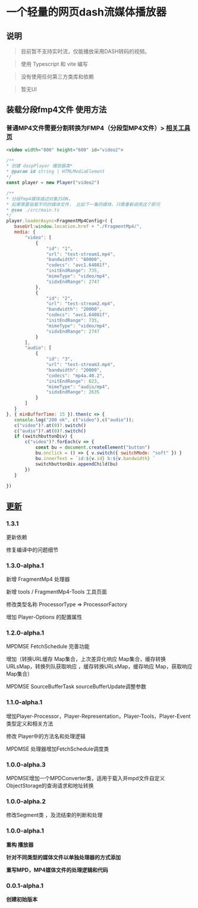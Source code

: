 # 一个轻量的网页dash流媒体播放器

## 说明
> 目前暂不支持实时流，仅能播放采用DASH转码的视频。

> 使用 Typescript 和 vite 编写

> 没有使用任何第三方类库和依赖

> 暂无UI
 
## 装载分段fmp4文件 使用方法 
### 普通MP4文件需要分割转换为FMP4（分段型MP4文件）> [相关工具页](./tools/fragmentMp4-Tool.html)

 ```Html
 <video width="800" height="600" id="video2">
 ``` 
 ```js  
/** 
 * 创建 daspPlayer 播放器类*
 * @param id string | HTMLMediaElement
 */
const player = new Player("video2") 
 
/** 
 * 分段fmp4媒体描述对象JSON，
 * 如果需要装载不同的媒体文件， 比如下一集的媒体，只需重新调用这个即可
 * @see ./src/main.ts
 */
player.loaderAsync<FragmentMp4Config>( {
    baseUrl:window.location.href + "./FragmentMp4/",
    media: {
        "video": [
            {
                "id": "1",
                "url": "test-stream1.mp4",
                "bandwidth": "80000",
                "codecs": "avc1.64081f",
                "initEndRange": 735,
                "mimeType": "video/mp4",
                "sidxEndRange": 2747
            },
            {
                "id": "2",
                "url": "test-stream2.mp4",
                "bandwidth": "20000",
                "codecs": "avc1.64081f",
                "initEndRange": 735,
                "mimeType": "video/mp4",
                "sidxEndRange": 2747
            }
        ],
        "audio": [
            {
                "id": "3",
                "url": "test-stream3.mp4",
                "bandwidth": "20000",
                "codecs": "mp4a.40.2",
                "initEndRange": 623,
                "mimeType": "audio/mp4",
                "sidxEndRange": 2635
            }
        ]
    }
}, { minBufferTime: 15 }).then(c => {
    console.log("200 ok", c("video"),c("audio"));
    c("video")?.at(0)?.switch()
    c("audio")?.at(0)?.switch()
    if (switchbuttonDiv) {
        c("video")?.forEach(v => {
            const bu = document.createElement("button")
            bu.onclick = () => { v.switch({ switchMode: "soft" }) }
            bu.innerText = `id:${v.id} b:${v.bandwidth} `
            switchbuttonDiv.appendChild(bu)
        })
    }
    
}) 
``` 
## [更新](/CHANGELOG.md)

### 1.3.1

更新依赖

修复编译中的问题细节

### 1.3.0-alpha.1
 
新增 FragmentMp4 处理器

新增 tools / FragmentMp4-Tools 工具页面

修改类型名称 ProcessorType => ProcessorFactory 

增加 Player-Options 的配置属性


### 1.2.0-alpha.1 
 
MPDMSE FetchSchedule 完善功能

增加（转换URL缓存 Map集合，上次差异化响应 Map集合，缓存转换URLsMap，转换列队获取响应 ，缓存转换URLsMap，缓存响应 Map，获取响应 Map集合）

MPDMSE SourceBufferTask sourceBufferUpdate调整参数 

### 1.1.0-alpha.1 

增加Player-Processor，Player-Representation，Player-Tools，Player-Event类型定义和相关方法

修改 Player中的方法名和处理逻辑

MPDMSE 处理器增加FetchSchedule调度类 

### 1.0.0-alpha.3

MPDMSE增加一个MPDConverter类，适用于载入并mpd文件自定义ObjectStorage的查询请求和地址转换

### 1.0.0-alpha.2

修改Segment类 ，及流结束的判断和处理

### 1.0.0-alpha.1

**重构 播放器**

**针对不同类型的媒体文件以单独处理器的方式添加**

**重写MPD，MP4媒体文件的处理逻辑和代码**

### 0.0.1-alpha.1

**创建初始版本**
 